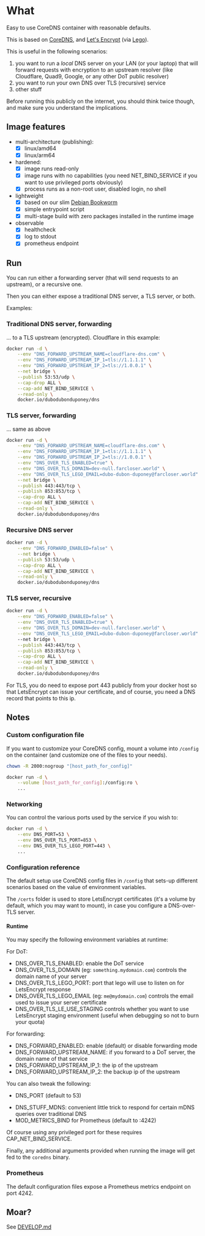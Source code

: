 # What

Easy to use CoreDNS container with reasonable defaults.

This is based on [CoreDNS](https://coredns.io/), and [Let's Encrypt](https://letsencrypt.org/) (via [Lego](https://github.com/go-acme/lego)).

This is useful in the following scenarios:

1. you want to run a *local* DNS server on your LAN (or your laptop) that will forward requests with encryption to an upstream resolver
    (like Cloudflare, Quad9, Google, or any other DoT public resolver)
1. you want to run your own DNS over TLS (recursive) service
1. other stuff

Before running this publicly on the internet, you should think twice though, and make sure you understand the implications.

## Image features

* multi-architecture (publishing):
  * [x] linux/amd64
  * [x] linux/arm64

* hardened:
  * [x] image runs read-only
  * [x] image runs with no capabilities (you need NET_BIND_SERVICE if you want to use privileged ports obviously)
  * [x] process runs as a non-root user, disabled login, no shell
* lightweight
  * [x] based on our slim [Debian Bookworm](https://github.com/dubo-dubon-duponey/docker-debian)
  * [x] simple entrypoint script
  * [x] multi-stage build with zero packages installed in the runtime image
* observable
  * [x] healthcheck
  * [x] log to stdout
  * [x] prometheus endpoint

## Run

You can run either a forwarding server (that will send requests to an upstream), or a recursive one.

Then you can either expose a traditional DNS server, a TLS server, or both.

Examples:

### Traditional DNS server, forwarding

... to a TLS upstream (encrypted). Cloudflare in this example:

```bash
docker run -d \
    --env "DNS_FORWARD_UPSTREAM_NAME=cloudflare-dns.com" \
    --env "DNS_FORWARD_UPSTREAM_IP_1=tls://1.1.1.1" \
    --env "DNS_FORWARD_UPSTREAM_IP_2=tls://1.0.0.1" \
    --net bridge \
    --publish 53:53/udp \
    --cap-drop ALL \
    --cap-add NET_BIND_SERVICE \
    --read-only \
    docker.io/dubodubonduponey/dns
```

### TLS server, forwarding

... same as above

```bash
docker run -d \
    --env "DNS_FORWARD_UPSTREAM_NAME=cloudflare-dns.com" \
    --env "DNS_FORWARD_UPSTREAM_IP_1=tls://1.1.1.1" \
    --env "DNS_FORWARD_UPSTREAM_IP_2=tls://1.0.0.1" \
    --env "DNS_OVER_TLS_ENABLED=true" \
    --env "DNS_OVER_TLS_DOMAIN=dev-null.farcloser.world" \
    --env "DNS_OVER_TLS_LEGO_EMAIL=dubo-dubon-duponey@farcloser.world" \
    --net bridge \
    --publish 443:443/tcp \
    --publish 853:853/tcp \
    --cap-drop ALL \
    --cap-add NET_BIND_SERVICE \
    --read-only \
    docker.io/dubodubonduponey/dns
```

### Recursive DNS server

```bash
docker run -d \
    --env "DNS_FORWARD_ENABLED=false" \
    --net bridge \
    --publish 53:53/udp \
    --cap-drop ALL \
    --cap-add NET_BIND_SERVICE \
    --read-only \
    docker.io/dubodubonduponey/dns
```

### TLS server, recursive

```bash
docker run -d \
    --env "DNS_FORWARD_ENABLED=false" \
    --env "DNS_OVER_TLS_ENABLED=true" \
    --env "DNS_OVER_TLS_DOMAIN=dev-null.farcloser.world" \
    --env "DNS_OVER_TLS_LEGO_EMAIL=dubo-dubon-duponey@farcloser.world"
    --net bridge \
    --publish 443:443/tcp \
    --publish 853:853/tcp \
    --cap-drop ALL \
    --cap-add NET_BIND_SERVICE \
    --read-only \
    docker.io/dubodubonduponey/dns
```

For TLS, you do need to expose port 443 publicly from your docker host so that LetsEncrypt can issue your certificate,
and of course, you need a DNS record that points to this ip.

## Notes

### Custom configuration file

If you want to customize your CoreDNS config, mount a volume into `/config` on the container
(and customize one of the files to your needs).

```bash
chown -R 2000:nogroup "[host_path_for_config]"

docker run -d \
    --volume [host_path_for_config]:/config:ro \
    ...
```

### Networking

You can control the various ports used by the service if you wish to:

```bash
docker run -d \
    --env DNS_PORT=53 \
    --env DNS_OVER_TLS_PORT=853 \
    --env DNS_OVER_TLS_LEGO_PORT=443 \
    ...
```

### Configuration reference

The default setup use CoreDNS config files in `/config` that sets-up different scenarios based on the value of environment variables.

The `/certs` folder is used to store LetsEncrypt certificates (it's a volume by default, which you may want to mount), in case you configure a DNS-over-TLS server.

#### Runtime

You may specify the following environment variables at runtime:

For DoT:
 * DNS_OVER_TLS_ENABLED: enable the DoT service
 * DNS_OVER_TLS_DOMAIN (eg: `something.mydomain.com`) controls the domain name of your server
 * DNS_OVER_TLS_LEGO_PORT: port that lego will use to listen on for LetsEncrypt response
 * DNS_OVER_TLS_LEGO_EMAIL (eg: `me@mydomain.com`) controls the email used to issue your server certificate
 * DNS_OVER_TLS_LE_USE_STAGING controls whether you want to use LetsEncrypt staging environment (useful when debugging so not to burn your quota)

For forwarding:
 * DNS_FORWARD_ENABLED: enable (default) or disable forwarding mode
 * DNS_FORWARD_UPSTREAM_NAME: if you forward to a DoT server, the domain name of that service
 * DNS_FORWARD_UPSTREAM_IP_1: the ip of the upstream
 * DNS_FORWARD_UPSTREAM_IP_2: the backup ip of the upstream

You can also tweak the following:

 * DNS_PORT (default to 53)
<!--
 * DNS_OVER_GRPC_PORT (default to 553)
-->
 * DNS_STUFF_MDNS: convenient little trick to respond for certain mDNS queries over traditional DNS
 * MOD_METRICS_BIND for Prometheus (default to :4242)

Of course using any privileged port for these requires CAP_NET_BIND_SERVICE.

Finally, any additional arguments provided when running the image will get fed to the `coredns` binary.

### Prometheus

The default configuration files expose a Prometheus metrics endpoint on port 4242.

## Moar?

See [DEVELOP.md](DEVELOP.md)
